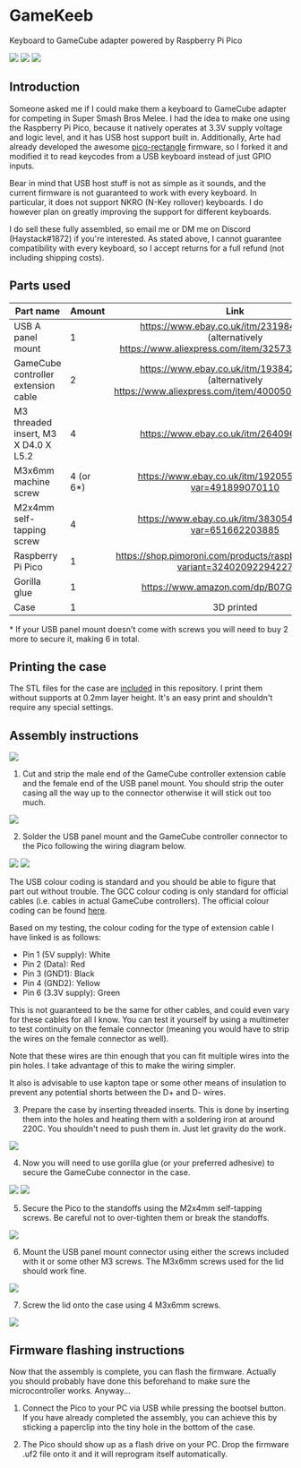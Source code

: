 # GameKeeb

Keyboard to GameCube adapter powered by Raspberry Pi Pico

![](pics/9.jpg)
![](pics/11.jpg)
![](pics/12.jpg)

## Introduction

Someone asked me if I could make them a keyboard to GameCube adapter for
competing in Super Smash Bros Melee. I had the idea to make one using the
Raspberry Pi Pico, because it natively operates at 3.3V supply voltage and logic
level, and it has USB host support built in. Additionally, Arte had already
developed the awesome
[pico-rectangle](https://github.com/JulienBernard3383279/pico-rectangle)
firmware, so I forked it and modified it to read keycodes from a USB keyboard
instead of just GPIO inputs.

Bear in mind that USB host stuff is not as simple as it sounds, and the current
firmware is not guaranteed to work with every keyboard. In particular, it does
not support NKRO (N-Key rollover) keyboards. I do however plan on greatly
improving the support for different keyboards.

I do sell these fully assembled, so email me or DM me on Discord (Haystack#1872)
if you're interested. As stated above, I cannot guarantee compatibility with
every keyboard, so I accept returns for a full refund (not including
shipping costs).

## Parts used

| Part name                            | Amount    | Link                                                                                                       |
|--------------------------------------|-----------|:----------------------------------------------------------------------------------------------------------:|
| USB A panel mount                    | 1         | https://www.ebay.co.uk/itm/231984473033 (alternatively https://www.aliexpress.com/item/32573641881.html)   |
| GameCube controller extension cable  | 2         | https://www.ebay.co.uk/itm/193842724956 (alternatively https://www.aliexpress.com/item/4000505687571.html) |
| M3 threaded insert, M3 X D4.0 X L5.2 | 4         | https://www.ebay.co.uk/itm/264096317255                                                                    |
| M3x6mm machine screw                 | 4 (or 6*) | https://www.ebay.co.uk/itm/192055137207?var=491899070110                                                   |
| M2x4mm self-tapping screw            | 4         | https://www.ebay.co.uk/itm/383054906364?var=651662203885                                                   |
| Raspberry Pi Pico                    | 1         | https://shop.pimoroni.com/products/raspberry-pi-pico?variant=32402092294227                                |
| Gorilla glue                         | 1         | https://www.amazon.com/dp/B07GQ1CT47                                                                       |
| Case                                 | 1         | 3D printed                                                                                                 |

\* If your USB panel mount doesn't come with screws you will need to buy 2 more
to secure it, making 6 in total.

## Printing the case

The STL files for the case are [included](case_files/) in this repository. I
print them without supports at 0.2mm layer height. It's an easy print and
shouldn't require any special settings.

## Assembly instructions

![](pics/1.jpg)

1. Cut and strip the male end of the GameCube controller extension cable and the
   female end of the USB panel mount. You should strip the outer casing all the
   way up to the connector otherwise it will stick out too much.

![](pics/2.jpg)

2. Solder the USB panel mount and the GameCube controller connector to the Pico
   following the wiring diagram below.

![](pics/wiring_diagram.png)
![](pics/3.jpg)

The USB colour coding is standard and you should be able to figure that part out
without trouble. The GCC colour coding is only standard for official cables
(i.e. cables in actual GameCube controllers). The official colour coding can be
found [here](http://int03.co.uk/crema/hardware/gamecube/gc-control.html).

Based on my testing, the colour coding for the type of extension cable I have
linked is as follows:
- Pin 1 (5V supply): White
- Pin 2 (Data): Red
- Pin 3 (GND1): Black
- Pin 4 (GND2): Yellow
- Pin 6 (3.3V supply): Green

This is not guaranteed to be the same for other cables, and could even vary for
these cables for all I know. You can test it yourself by using a multimeter to
test continuity on the female connector (meaning you would have to strip the
wires on the female connector as well).

Note that these wires are thin enough that you can fit multiple wires into the
pin holes. I take advantage of this to make the wiring simpler.

It also is advisable to use kapton tape or some other means of insulation to
prevent any potential shorts between the D+ and D- wires.

3. Prepare the case by inserting threaded inserts. This is done by inserting
them into the holes and heating them with a soldering iron at around 220C. You
shouldn't need to push them in. Just let gravity do the work.

![](pics/4.jpg)

4. Now you will need to use gorilla glue (or your preferred adhesive) to secure
the GameCube connector in the case.

![](pics/5.jpg)
![](pics/6.jpg)

5. Secure the Pico to the standoffs using the M2x4mm self-tapping screws. Be
careful not to over-tighten them or break the standoffs.

![](pics/7.jpg)

6. Mount the USB panel mount connector using either the screws included with it
or some other M3 screws. The M3x6mm screws used for the lid should work fine.

![](pics/8.jpg)

7. Screw the lid onto the case using 4 M3x6mm screws.

![](pics/13.jpg)

## Firmware flashing instructions

Now that the assembly is complete, you can flash the firmware. Actually you
should probably have done this beforehand to make sure the microcontroller
works. Anyway...

1. Connect the Pico to your PC via USB while pressing the bootsel button. If you
have already completed the assembly, you can achieve this by sticking a
paperclip into the tiny hole in the bottom of the case.

2. The Pico should show up as a flash drive on your PC. Drop the firmware .uf2
file onto it and it will reprogram itself automatically.
